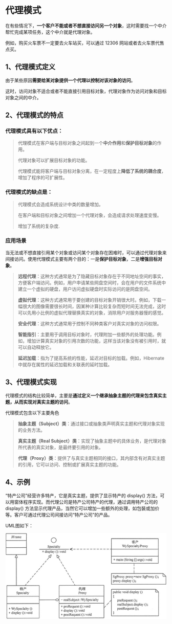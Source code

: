 # 代理模式

在有些情况下，**一个客户不能或者不想直接访问另一个对象**，这时需要找一个中介帮忙完成某项任务，这个中介就是代理对象。

例如，购买火车票不一定要去火车站买，可以通过 12306 网站或者去火车票代售点买。

## 1、代理模式定义

由于某些原因**需要给某对象提供一个代理以控制对该对象的访问**。

这时，访问对象不适合或者不能直接引用目标对象，代理对象作为访问对象和目标对象之间的中介。

## 2、代理模式的特点

### 代理模式具有以下优点：

> 代理模式在客户端与目标对象之间起到一个**中介作用**和**保护目标对象**的作用。
> 
> 代理对象可以扩展目标对象的功能。
> 
> 代理模式能将客户端与目标对象分离，在一定程度上**降低了系统的耦合度**，增加了程序的可扩展性。
> 

### 代理模式的缺点是：

> 代理模式会造成系统设计中类的数量增加。
> 
> 在客户端和目标对象之间增加一个代理对象，会造成请求处理速度变慢。
>
> 增加了系统的复杂度.
>

### 应用场景

当无法或不想直接引用某个对象或访问某个对象存在困难时，可以通过代理对象来间接访问。使用代理模式主要有两个目的：一是**保护目标对象**，二是**增强目标对象**。


> **远程代理**：这种方式通常是为了隐藏目标对象存在于不同地址空间的事实，方便客户端访问。例如，用户申请某些网盘空间时，会在用户的文件系统中建立一个虚拟的硬盘，用户访问虚拟硬盘时实际访问的是网盘空间。
>
> **虚拟代理**：这种方式通常用于要创建的目标对象开销很大时。例如，下载一幅很大的图像需要很长时间，因某种计算比较复杂而短时间无法完成，这时可以先用小比例的虚拟代理替换真实的对象，消除用户对服务器慢的感觉。
>
> **安全代理**：这种方式通常用于控制不同种类客户对真实对象的访问权限。
>
> **智能指引**：主要用于调用目标对象时，代理附加一些额外的处理功能。例如，增加计算真实对象的引用次数的功能，这样当该对象没有被引用时，就可以自动释放它。
>
> **延迟加载**：指为了提高系统的性能，延迟对目标的加载。例如，Hibernate 中就存在属性的延迟加载和关联表的延时加载。
>

## 3、代理模式实现

代理模式的结构比较简单，主要是**通过定义一个继承抽象主题的代理来包含真实主题，从而实现对真实主题的访问**。

代理模式包含以下主要角色

> **抽象主题（Subject）类**：通过接口或抽象类声明真实主题和代理对象实现的业务方法。
>
> **真实主题（Real Subject）类**：实现了抽象主题中的具体业务，是代理对象所代表的真实对象，是最终要引用的对象。
>
> **代理（Proxy）类**：提供了与真实主题相同的接口，其内部含有对真实主题的引用，它可以访问、控制或扩展真实主题的功能。
>

## 4、示例


“特产公司”经营许多特产，它是真实主题，提供了显示特产的 display() 方法，可以用窗体程序实现。而代理公司是特产公司特产的代理，通过调用特产公司的 display() 方法显示代理产品，当然它可以增加一些额外的处理，如包裝或加价等。客户可通过代理公司间接访问“特产公司”的产品。

UML图如下：

![UML](../illustration/6_1_UML.jpg)

